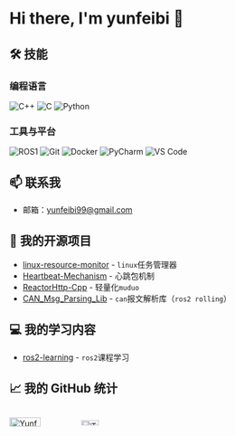 # Hi there, I'm yunfeibi 👋

## 🛠 技能

### 编程语言
![C++](https://img.shields.io/badge/C++-00599C?style=for-the-badge&logo=c%2B%2B&logoColor=white)  ![C](https://img.shields.io/badge/C-A8B9CC?style=for-the-badge&logo=c&logoColor=white)  ![Python](https://img.shields.io/badge/Python-3776AB?style=for-the-badge&logo=python&logoColor=white)

### 工具与平台
![ROS1](https://img.shields.io/badge/ROS%202-Foxy-orange?style=flat-square&logo=ros&logoColor=#FF6419&labelColor=#333)  ![Git](https://img.shields.io/badge/Git-F05032?style=for-the-badge&logo=git&logoColor=white)  ![Docker](https://img.shields.io/badge/Docker-2496ED?style=for-the-badge&logo=docker&logoColor=white)  ![PyCharm](https://img.shields.io/badge/PyCharm-000000?style=for-the-badge&logo=pycharm&logoColor=white)  ![VS Code](https://img.shields.io/badge/Visual%20Studio%20Code-007ACC?style=for-the-badge&logo=visual-studio-code&logoColor=white)

## 📫 联系我

- 邮箱：[yunfeibi99@gmail.com](yunfeibi99@gmail.com)

## 🤝 我的开源项目

- [linux-resource-monitor](https://github.com/Yunfei-Bi/linux-resource-monitor) - `linux`任务管理器
- [Heartbeat-Mechanism](https://github.com/Yunfei-Bi/Heartbeat-Mechanism) - 心跳包机制
- [ReactorHttp-Cpp](https://github.com/Yunfei-Bi/ReactorHttp-Cpp) - 轻量化`muduo`
- [CAN_Msg_Parsing_Lib](https://github.com/Yunfei-Bi/CAN_Msg_Parsing_Lib) - `can`报文解析库（`ros2 rolling`）

## 💻 我的学习内容
- [ros2-learning](https://github.com/Yunfei-Bi/ros2-learning) - `ros2`课程学习

## 📈 我的 GitHub 统计

<div style="display: flex; justify-content: space-between;">

  <img align="center" src="https://github-readme-stats.vercel.app/api?username=Yunfei-Bi&show_icons=true&theme=radical" alt="Yunfei-Bi 的 GitHub 统计" width="45%" />  <img align="center" src="https://github-readme-stats.vercel.app/api/top-langs/?username=Yunfei-Bi&layout=compact&theme=radical" alt="Top Langs" width="34%" />
